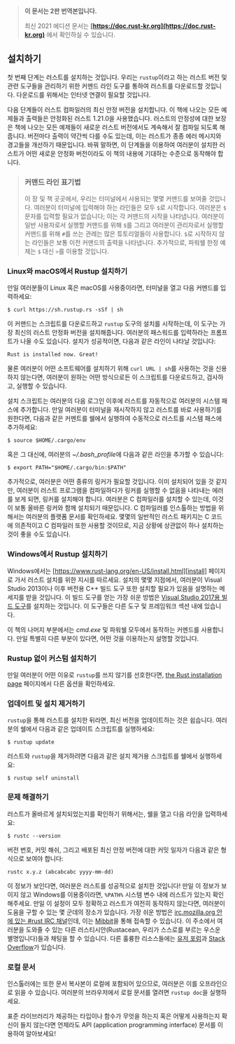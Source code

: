 > **이 문서는 2판 번역본입니다.**
>
> 최신 2021 에디션 문서는 **[https://doc.rust-kr.org](https://doc.rust-kr.org)** 에서 확인하실 수 있습니다.

## 설치하기

첫 번째 단계는 러스트를 설치하는 것입니다. 우리는 `rustup`이라고 하는 러스트
버전 및 관련 도구들을 관리하기 위한 커멘드 라인 도구를 통하여 러스트를 다운로드할
것입니다. 다운로드를 위해서는 인터넷 연결이 필요할 것입니다.

다음 단계들이 러스트 컴파일러의 최신 안정 버전을 설치합니다. 이 책에 나오는
모든 예제들과 출력들은 안정화된 러스트 1.21.0을 사용했습니다. 러스트의
안정성에 대한 보장은 책에 나오는 모든 예제들이 새로운 러스트 버전에서도
계속해서 잘 컴파일 되도록 해줍니다. 버전마다 출력이 약간씩 다를 수도 있는데,
이는 러스트가 종종 에러 메시지와 경고들을 개선하기 때문입니다. 바꿔 말하면,
이 단계들을 이용하여 여러분이 설치한 러스트가 어떤 새로운 안정화 버전이라도
이 책의 내용에 기대하는 수준으로 동작해야 합니다.

> ### 커맨드 라인 표기법
>
> 이 장 및 책 곳곳에서, 우리는 터미널에서 사용되는 몇몇 커맨드를 보여줄
> 것입니다. 여러분이 터미널에 입력해야 하는 라인들은 모두 `$`로 시작합니다.
> 여러분은 `$` 문자를 입력할 필요가 없습니다; 이는 각 커맨드의 시작을
> 나타냅니다. 여러분이 일반 사용자로서 실행할 커맨드를 위해 `$`를 그리고
> 여러분이 관리자로서 실행할 커맨드를 위해 `#`를 쓰는 관례는 많은 튜토리얼들이
> 사용합니다. `$`로 시작하지 않는 라인들은 보통 이전 커맨드의 출력을 나타냅니다.
> 추가적으로, 파워쉘 한정 예제는 `$` 대신 `>`를 이용할 것입니다.

### Linux와 macOS에서 Rustup 설치하기

만일 여러분들이 Linux 혹은 macOS를 사용중이라면, 터미널을 열고 다음 커멘드를 입력하세요:

```text
$ curl https://sh.rustup.rs -sSf | sh
```

이 커맨드는 스크립트를 다운로드하고 `rustup` 도구의 설치를 시작하는데, 이 도구는
가장 최신의 러스트 안정화 버전을 설치해줍니다. 여러분의 패스워드를 입력하라는 프롬프트가
나올 수도 있습니다. 설치가 성공적이면, 다음과 같은 라인이 나타날 것입니다:

```text
Rust is installed now. Great!
```

물론 여러분이 어떤 소프트웨어를 설치하기 위해 `curl URL | sh`를 사용하는 것을 신용하지 않는다면,
여러분이 원하는 어떤 방식으로든 이 스크립트를 다운로드하고, 검사하고, 실행할 수 있습니다.

설치 스크립트는 여러분의 다음 로그인 이후에 러스트를 자동적으로 여러분의 시스템
패스에 추가합니다. 만일 여러분이 터미널을 재시작하지 않고 러스트를 바로 사용하기를
원한다면, 다음과 같은 커멘트를 쉘에서 실행하여 수동적으로 러스트를 시스템 패스에
추가하세요:

```text
$ source $HOME/.cargo/env
```

혹은 그 대신에, 여러분의 *~/.bash_profile*에 다음과 같은 라인을 추가할 수 있습니다:

```text
$ export PATH="$HOME/.cargo/bin:$PATH"
```

추가적으로, 여러분은 어떤 종류의 링커가 필요할 것입니다. 이미 설치되어 있을 것
같지만, 여러분이 러스트 프로그램을 컴파일하다가 링커를 실행할 수 없음을 나타내는
에러를 보게 되면, 링커를 설치해야 합니다. 여러분은 C 컴파일러를 설치할 수 있는데,
이것이 보통 올바른 링커와 함께 설치되기 때문입니다. C 컴파일러를 인스톨하는 방법을
위해서는 여러분의 플랫폼 문서를 확인하세요. 몇몇의 일반적인 러스트 패키지는 C 코드에
의존적이고 C 컴파일러 또한 사용할 것이므로, 지금 상황에 상관없이 하나 설치하는것이
좋을 수도 있습니다.

### Windows에서 Rustup 설치하기

Windows에서는 [https://www.rust-lang.org/en-US/install.html][install]
페이지로 가서 러스트 설치를 위한 지시를 따르세요. 설치의 몇몇 지점에서, 여러분이
Visual Studio 2013이나 이후 버전용 C++ 빌드 도구 또한 설치할 필요가 있음을
설명하는 메세지를 받을 것입니다. 이 빌드 도구를 얻는 가장 쉬운 방법은
[Visual Studio 2017용 빌드 도구][visualstudio]를 설치하는 것입니다.
이 도구들은 다른 도구 및 프레임워크 섹션 내에 있습니다.

[install]: https://www.rust-lang.org/en-US/install.html
[visualstudio]: https://www.visualstudio.com/downloads/

이 책의 나머지 부분에서는 *cmd.exe* 및 파워쉘 모두에서 동작하는 커멘드를 사용합니다.
만일 특별히 다른 부분이 있다면, 어떤 것을 이용하는지 설명할 것입니다.

### Rustup 없이 커스텀 설치하기

만일 여러분이 어떤 이유로 `rustup`를 쓰지 않기를 선호한다면, [the Rust installation
page](https://www.rust-lang.org/install.html) 페이지에서 다른 옵션을 확인하세요.

### 업데이트 및 설치 제거하기

`rustup`을 통해 러스트를 설치한 뒤라면, 최신 버전을 업데이트하는 것은 쉽습니다.
여러분의 쉘에서 다음과 같은 업데이트 스크립트를 실행하세요:

```text
$ rustup update
```

러스트와 `rustup`을 제거하려면 다음과 같은 설치 제거용 스크립트를 쉘에서
실행하세요:

```text
$ rustup self uninstall
```

### 문제 해결하기

러스트가 올바르게 설치되었는지를 확인하기 위해서는, 쉘을 열고 다음 라인을
입력하세요:

```text
$ rustc --version
```

버전 번호, 커밋 해쉬, 그리고 배포된 최신 안정 버전에 대한 커밋 일자가 다음과
같은 형식으로 보여야 합니다:

```text
rustc x.y.z (abcabcabc yyyy-mm-dd)
```

이 정보가 보인다면, 여러분은 러스트를 성공적으로 설치한 것입니다! 만일 이 정보가
보이지 않고 Windows를 이용중이라면, `%PATH%` 시스템 변수 내에 러스트가 있는지
확인해주세요. 만일 이 설정이 모두 정확하고 러스트가 여전히 동작하지 않는다면, 여러분이
도움을 구할 수 있는 몇 군데의 장소가 있습니다. 가장 쉬운 방법은 [irc.mozilla.org
안에 있는 #rust IRC 채널][irc]<!-- ignore -->인데, 이는 [Mibbit][mibbit]을
통해 접속할 수 있습니다. 이 주소에서 여러분을 도와줄 수 있는 다른 러스티시안(Rustacean,
우리가 스스로를 부르는 우스운 별명입니다)들과 채팅을 할 수 있습니다. 다른 훌륭한 리소스들에는
[유저 포럼][users]과 [Stack Overflow][stackoverflow]가 있습니다.

[irc]: irc://irc.mozilla.org/#rust
[mibbit]: http://chat.mibbit.com/?server=irc.mozilla.org&channel=%23rust
[users]: https://users.rust-lang.org/
[stackoverflow]: http://stackoverflow.com/questions/tagged/rust

### 로컬 문서

인스톨러에는 또한 문서 복사본이 로컬에 포함되어 있으므로, 여러분은 이를 오프라인으로
읽을 수 있습니다. 여러분의 브라우저에서 로컬 문서를 열려면 `rustup doc`을
실행하세요.

표준 라이브러리가 제공하는 타입이나 함수가 무엇을 하는지 혹은 어떻게 사용하는지 확신이
들지 않는다면 언제라도 API (application programming interface) 문서를
이용하여 알아보세요!
